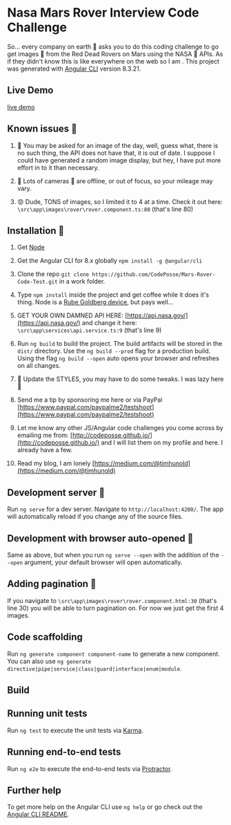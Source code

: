# Nasa Mars Rover Interview Code Challenge

So... every company on earth :clown_face: asks you to do this coding challenge to go get images :camera_flash: from the Red Dead Rovers on Mars using the NASA :rocket: APIs. As if they didn't know this is like everywhere on the web so I am . This project was generated with [Angular CLI](https://github.com/angular/angular-cli) version 8.3.21.

## Live Demo
[live demo](https://codeposse.github.io/Mars-Rover-Code-Test/dist/)

## Known issues :memo:

1. :bug: You may be asked for an image of the day, well, guess what, there is no such thing, the API does not have that, it is out of date. I suppose I could have generated a random image display, but hey, I have put more effort in to it than necessary.

2. :bug: Lots of cameras :camera_flash: are offline, or out of focus, so your mileage may vary. 

3. :rage: Dude, TONS of images, so I limited it to 4 at a time. Check it out here: `\src\app\images\rover\rover.component.ts:80` (that's line 80)

## Installation :construction:

1. Get [Node](https://nodejs.org/en/download/)

2. Get the Angular CLI for 8.x globally `npm install -g @angular/cli`

3. Clone the repo `git clone https://github.com/CodePosse/Mars-Rover-Code-Test.git` in a work folder.

4. Type `npm install` inside the project and get coffee while it does it's thing. Node is a [Rube Goldberg device](https://www.digitaltrends.com/cool-tech/best-rube-goldberg-machines/), but pays well...

5. GET YOUR OWN DAMNED API HERE: [https://api.nasa.gov/](https://api.nasa.gov/) and change it here: `\src\app\services\api.service.ts:9` (that's line 9)

6. Run `ng build` to build the project. The build artifacts will be stored in the `dist/` directory. Use the `ng build --prod` flag for a production build. Using the flag `ng build --open` auto opens your browser and refreshes on all changes.

7. :wrench: Update the STYLES, you may have to do some tweaks. I was lazy here :beers:

8. Send me a tip by sponsoring me here or via PayPal [https://www.paypal.com/paypalme2/testshoot](https://www.paypal.com/paypalme2/testshoot)

9. Let me know any other JS/Angular code challenges you come across by emailing me from: [http://codeposse.github.io/](http://codeposse.github.io/) and I will list them on my profile and here. I already have a few.

10. Read my blog, I am lonely [https://medium.com/@timhunold](https://medium.com/@timhunold)

## Development server :construction:

Run `ng serve` for a dev server. Navigate to `http://localhost:4200/`. The app will automatically reload if you change any of the source files.

## Development with browser auto-opened :construction:

Same as above, but when you run `ng serve --open` with the addition of the `--open` argument, your default browser will open automatically.

## Adding pagination :construction_worker:

If you navigate to `\src\app\images\rover\rover.component.html:30` (that's line 30) you will be able to turn pagination on. For now we just get the first 4 images.

## Code scaffolding

Run `ng generate component component-name` to generate a new component. You can also use `ng generate directive|pipe|service|class|guard|interface|enum|module`.

## Build



## Running unit tests

Run `ng test` to execute the unit tests via [Karma](https://karma-runner.github.io).

## Running end-to-end tests

Run `ng e2e` to execute the end-to-end tests via [Protractor](http://www.protractortest.org/).

## Further help

To get more help on the Angular CLI use `ng help` or go check out the [Angular CLI README](https://github.com/angular/angular-cli/blob/master/README.md).
